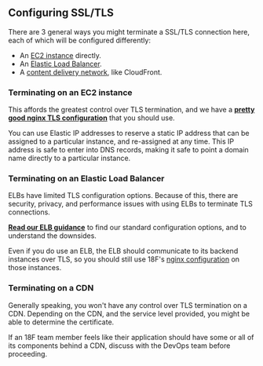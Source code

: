 ## Configuring SSL/TLS

There are 3 general ways you might terminate a SSL/TLS connection here, each of which will be configured differently:

* An [EC2 instance](#terminating-on-an-ec2-instance) directly.
* An [Elastic Load Balancer](#terminating-on-an-elastic-load-balancer).
* A [content delivery network](#terminating-on-a-cdn), like CloudFront.

### Terminating on an EC2 instance

This affords the greatest control over TLS termination, and we have a **[pretty good nginx TLS configuration](nginx/ssl.rules)** that you should use.

You can use Elastic IP addresses to reserve a static IP address that can be assigned to a particular instance, and re-assigned at any time. This IP address is safe to enter into DNS records, making it safe to point a domain name directly to a particular instance.

### Terminating on an Elastic Load Balancer

ELBs have limited TLS configuration options. Because of this, there are security, privacy, and performance issues with using ELBs to terminate TLS connections.

**[Read our ELB guidance](elb.md)** to find our standard configuration options, and to understand the downsides.

Even if you do use an ELB, the ELB should communicate to its backend instances over TLS, so you should still use 18F's [nginx configuration](nginx/ssl.rules) on those instances.

### Terminating on a CDN

Generally speaking, you won't have any control over TLS termination on a CDN. Depending on the CDN, and the service level provided, you might be able to determine the certificate.

If an 18F team member feels like their application should have some or all of its components behind a CDN, discuss with the DevOps team before proceeding.
